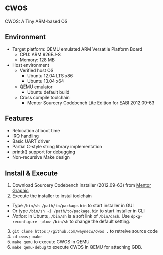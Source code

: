 cwos
====

CWOS: A Tiny ARM-based OS 

Environment
-----------

* Target platform: QEMU emulated ARM Versatile Platform Board 
  - CPU: ARM 926EJ-S
  - Memory: 128 MB
* Host environment
  - Verified host OS
      * Ubuntu 12.04 LTS x86
      * Ubuntu 13.04 x64
  - QEMU emulator
      * Ubuntu default build
  - Cross compile toolchain
      * Mentor Sourcery Codebench Lite Edition for EABI 2012.09-63

Features
--------

* Relocation at boot time
* IRQ handling
* Basic UART driver
* Partial C-style string library implementation
* printk() support for debugging
* Non-recursive Make design


Install & Execute
-----------------
1.  Download Sourcery Codebench installer (2012.09-63) from [Mentor Graphic][1]
2.  Execute the installer to instal toolchain
  *  Type `/bin/sh /path/to/package.bin` to start installer in GUI
  *  Or type `/bin/sh -i /path/to/package.bin` to start installer in CLI
  *  *Notice*: In Ubuntu, `/bin/sh` is a soft link of `/bin/dash`. Use `dpkg-reconfigure -plow /bin/sh` to change the default setting.
3.  `git clone https://github.com/waynecw/cwos .` to retreive source code
4.  `cd cwos; make`
5.  `make qemu` to execute CWOS in QEMU
6.  `make qemu-debug` to execute CWOS in QEMU for attaching GDB.

[1]: http://www.mentor.com/embedded-software/sourcery-tools/sourcery-codebench/overview
